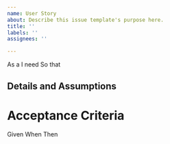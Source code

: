 ```yaml
---
name: User Story
about: Describe this issue template's purpose here.
title: ''
labels: ''
assignees: ''

---
```


As a
 I need 
 So that 
   
Details and Assumptions
-
   
 # Acceptance Criteria  
   
 Given 
 When 
 Then
